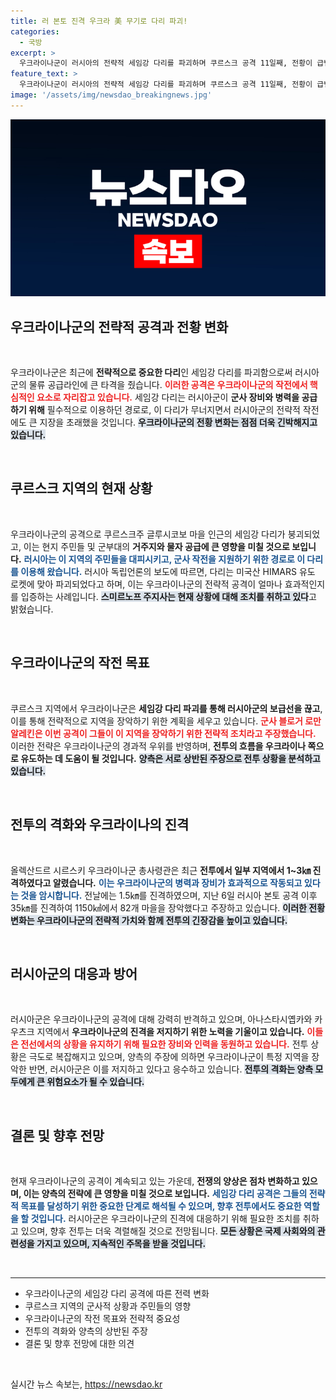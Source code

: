 ```yaml
---
title: 러 본토 진격 우크라 美 무기로 다리 파괴!
categories:
  - 국방
excerpt: >
  우크라이나군이 러시아의 전략적 세임강 다리를 파괴하며 쿠르스크 공격 11일째, 전황이 급변하고 있다! 이번 공격으로 러시아군은 병력 및 자원 공급에 어려움을 겪게 되어, 전투의 판도가 어떻게 바뀔지 주목된다. 클릭해 더 알아보세요!
feature_text: >
  우크라이나군이 러시아의 전략적 세임강 다리를 파괴하며 쿠르스크 공격 11일째, 전황이 급변하고 있다! 이번 공격으로 러시아군은 병력 및 자원 공급에 어려움을 겪게 되어, 전투의 판도가 어떻게 바뀔지 주목된다. 클릭해 더 알아보세요!
image: '/assets/img/newsdao_breakingnews.jpg'
---
```


<p><img src="/assets/img/newsdao_breakingnews.jpg" alt="koreaapp 속보" /></p>

<h2 data-ke-size="size26">우크라이나군의 전략적 공격과 전황 변화</h2>

<p data-ke-size="size16">&nbsp;</p>

<p>우크라이나군은 최근에 <strong>전략적으로 중요한 다리</strong>인 세임강 다리를 파괴함으로써 러시아군의 물류 공급라인에 큰 타격을 줬습니다. <b><span style="color: #ee2323;">이러한 공격은 우크라이나군의 작전에서 핵심적인 요소로 자리잡고 있습니다.</span></b> 세임강 다리는 러시아군이 <strong>군사 장비와 병력을 공급하기 위해</strong> 필수적으로 이용하던 경로로, 이 다리가 무너지면서 러시아군의 전략적 작전에도 큰 지장을 초래했을 것입니다. <b><span style="background-color: #21538527;">우크라이나군의 전황 변화는 점점 더욱 긴박해지고 있습니다.</span></b> </p>

<p data-ke-size="size16">&nbsp;</p>

<h2 data-ke-size="size26">쿠르스크 지역의 현재 상황</h2>

<p data-ke-size="size16">&nbsp;</p>

<p>우크라이나군의 공격으로 쿠르스크주 글루시코보 마을 인근의 세임강 다리가 붕괴되었고, 이는 현지 주민들 및 군부대의 <strong>거주지와 물자 공급에 큰 영향을 미칠 것으로 보입니다.</strong> <b><span style="color: #1a5490;">러시아는 이 지역의 주민들을 대피시키고, 군사 작전을 지원하기 위한 경로로 이 다리를 이용해 왔습니다.</span></b> 러시아 독립언론의 보도에 따르면, 다리는 미국산 HIMARS 유도 로켓에 맞아 파괴되었다고 하며, 이는 우크라이나군의 전략적 공격이 얼마나 효과적인지를 입증하는 사례입니다. <b><span style="background-color: #21538527;">스미르노프 주지사는 현재 상황에 대해 조치를 취하고 있다</span></b>고 밝혔습니다. </p>

<p data-ke-size="size16">&nbsp;</p>

<h2 data-ke-size="size26">우크라이나군의 작전 목표</h2>

<p data-ke-size="size16">&nbsp;</p>

<p>쿠르스크 지역에서 우크라이나군은 <strong>세임강 다리 파괴를 통해 러시아군의 보급선을 끊고</strong>, 이를 통해 전략적으로 지역을 장악하기 위한 계획을 세우고 있습니다. <b><span style="color: #ee2323;">군사 블로거 로만 알레킨은 이번 공격이 그들이 이 지역을 장악하기 위한 전략적 조치라고 주장했습니다.</span></b> 이러한 전략은 우크라이나군의 경과적 우위를 반영하며, <strong>전투의 흐름을 우크라이나 쪽으로 유도하는 데 도움이 될 것입니다.</strong> <b><span style="background-color: #21538527;">양측은 서로 상반된 주장으로 전투 상황을 분석하고 있습니다.</span></b></p>

<p data-ke-size="size16">&nbsp;</p>

<h2 data-ke-size="size26">전투의 격화와 우크라이나의 진격</h2>

<p data-ke-size="size16">&nbsp;</p>

<p>올렉산드르 시르스키 우크라이나군 총사령관은 최근 <strong>전투에서 일부 지역에서 1~3㎞ 진격하였다고 알렸습니다.</strong> <b><span style="color: #1a5490;">이는 우크라이나군의 병력과 장비가 효과적으로 작동되고 있다는 것을 암시합니다.</span></b> 전날에는 1.5㎞를 진격하였으며, 지난 6일 러시아 본토 공격 이후 35㎞를 진격하여 1150㎢에서 82개 마을을 장악했다고 주장하고 있습니다. <b><span style="background-color: #21538527;">이러한 전황 변화는 우크라이나군의 전략적 가치와 함께 전투의 긴장감을 높이고 있습니다.</span></b></p>

<p data-ke-size="size16">&nbsp;</p>

<h2 data-ke-size="size26">러시아군의 대응과 방어</h2>

<p data-ke-size="size16">&nbsp;</p>

<p>러시아군은 우크라이나군의 공격에 대해 강력히 반격하고 있으며, 아나스타시옙카와 카우츠크 지역에서 <strong>우크라이나군의 진격을 저지하기 위한 노력을 기울이고 있습니다.</strong> <b><span style="color: #ee2323;">이들은 전선에서의 상황을 유지하기 위해 필요한 장비와 인력을 동원하고 있습니다.</span></b> 전투 상황은 극도로 복잡해지고 있으며, 양측의 주장에 의하면 우크라이나군이 특정 지역을 장악한 반면, 러시아군은 이를 저지하고 있다고 응수하고 있습니다. <b><span style="background-color: #21538527;">전투의 격화는 양측 모두에게 큰 위험요소가 될 수 있습니다.</span></b></p>

<p data-ke-size="size16">&nbsp;</p>

<h2 data-ke-size="size26">결론 및 향후 전망</h2>

<p data-ke-size="size16">&nbsp;</p>

<p>현재 우크라이나군의 공격이 계속되고 있는 가운데, <strong>전쟁의 양상은 점차 변화하고 있으며, 이는 양측의 전략에 큰 영향을 미칠 것으로 보입니다.</strong> <b><span style="color: #1a5490;">세임강 다리 공격은 그들의 전략적 목표를 달성하기 위한 중요한 단계로 해석될 수 있으며, 향후 전투에서도 중요한 역할을 할 것입니다.</span></b> 러시아군은 우크라이나군의 진격에 대응하기 위해 필요한 조치를 취하고 있으며, 향후 전투는 더욱 격렬해질 것으로 전망됩니다. <b><span style="background-color: #21538527;">모든 상황은 국제 사회와의 관련성을 가지고 있으며, 지속적인 주목을 받을 것입니다.</span></b> </p>

<p data-ke-size="size16">&nbsp;</p>

<hr>

<ul>
  <li>우크라이나군의 세임강 다리 공격에 따른 전력 변화</li>
  <li>쿠르스크 지역의 군사적 상황과 주민들의 영향</li>
  <li>우크라이나군의 작전 목표와 전략적 중요성</li>
  <li>전투의 격화와 양측의 상반된 주장</li>
  <li>결론 및 향후 전망에 대한 의견</li>
</ul>

<p data-ke-size="size16">&nbsp;</p>
실시간 뉴스 속보는, <a href="https://newsdao.kr" rel="dofollow">https://newsdao.kr</a>


